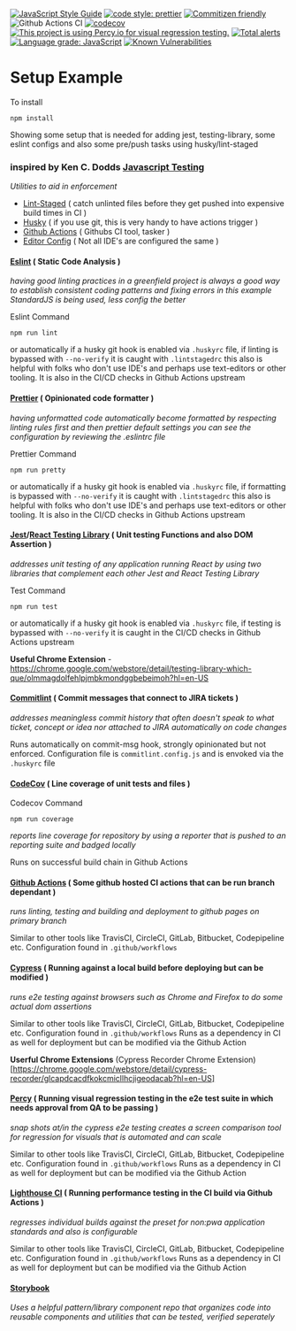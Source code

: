 [![JavaScript Style Guide](https://img.shields.io/badge/code_style-standard-brightgreen.svg)](https://standardjs.com)
[![code style: prettier](https://img.shields.io/badge/code_style-prettier-ff69b4.svg?style=flat-square)](https://github.com/prettier/prettier)
[![Commitizen friendly](https://img.shields.io/badge/commitizen-friendly-brightgreen.svg)](http://commitizen.github.io/cz-cli/)
![Github Actions CI](https://github.com/Loonz806/setup-example/workflows/Github%20Actions%20CI/badge.svg)
[![codecov](https://codecov.io/gh/Loonz806/setup-example/branch/master/graph/badge.svg?token=Z6SR75P1WT)](https://codecov.io/gh/Loonz806/setup-example)
[![This project is using Percy.io for visual regression testing.](https://percy.io/static/images/percy-badge.svg)](https://percy.io/47e38cc6/Visual-Testing-Example)
[![Total alerts](https://img.shields.io/lgtm/alerts/g/Loonz806/setup-example.svg?logo=lgtm&logoWidth=18)](https://lgtm.com/projects/g/Loonz806/setup-example/alerts/)
[![Language grade: JavaScript](https://img.shields.io/lgtm/grade/javascript/g/Loonz806/setup-example.svg?logo=lgtm&logoWidth=18)](https://lgtm.com/projects/g/Loonz806/setup-example/context:javascript)
[![Known Vulnerabilities](https://snyk.io/test/github/Loonz806/setup-example/badge.svg)](https://snyk.io/test/github/Loonz806/setup-example)

# Setup Example

To install

`npm install`

Showing some setup that is needed for adding jest, testing-library, some eslint configs and also some pre/push tasks using husky/lint-staged

### inspired by Ken C. Dodds [Javascript Testing](https://testingjavascript.com/)

_Utilities to aid in enforcement_

- [Lint-Staged](https://www.npmjs.com/package/lint-staged) ( catch unlinted files before they get pushed into expensive build times in CI )
- [Husky](https://www.npmjs.com/package/husky) ( if you use git, this is very handy to have actions trigger )
- [Github Actions](https://docs.github.com/en/actions) ( Githubs CI tool, tasker )
- [Editor Config](https://editorconfig.org/) ( Not all IDE's are configured the same )

#### [Eslint](https://eslint.org/) ( Static Code Analysis )

_having good linting practices in a greenfield project is always a good way to establish consistent coding patterns and fixing errors_
_in this example StandardJS is being used, less config the better_

Eslint Command

`npm run lint`

or automatically if a husky git hook is enabled via `.huskyrc` file, if linting is bypassed with `--no-verify` it is caught with
`.lintstagedrc` this also is helpful with folks who don't use IDE's and perhaps use text-editors or other tooling. It is also in the CI/CD checks in Github Actions upstream

#### [Prettier](https://prettier.io/) ( Opinionated code formatter )

_having unformatted code automatically become formatted by respecting linting rules first and then prettier default settings_
_you can see the configuration by reviewing the .eslintrc file_

Prettier Command

`npm run pretty`

or automatically if a husky git hook is enabled via `.huskyrc` file, if formatting is bypassed with `--no-verify` it is caught with
`.lintstagedrc` this also is helpful with folks who don't use IDE's and perhaps use text-editors or other tooling. It is also in the CI/CD checks in Github Actions upstream

#### [Jest](https://jestjs.io/)/[React Testing Library](https://testing-library.com/docs/react-testing-library/intro/) ( Unit testing Functions and also DOM Assertion )

_addresses unit testing of any application running React by using two libraries that complement each other Jest and React Testing Library_

Test Command

`npm run test`

or automatically if a husky git hook is enabled via `.huskyrc` file, if testing is bypassed with `--no-verify` it is caught in the CI/CD checks in Github Actions upstream

**Useful Chrome Extension** - https://chrome.google.com/webstore/detail/testing-library-which-que/olmmagdolfehlpjmbkmondggbebeimoh?hl=en-US

#### [Commitlint](https://commitlint.js.org/#/) ( Commit messages that connect to JIRA tickets )

_addresses meaningless commit history that often doesn't speak to what ticket, concept or idea nor attached to JIRA automatically on code changes_

Runs automatically on commit-msg hook, strongly opinionated but not enforced. Configuration file is `commitlint.config.js` and is envoked via the `.huskyrc` file

#### [CodeCov](https://about.codecov.io/) ( Line coverage of unit tests and files )

Codecov Command

`npm run coverage`

_reports line coverage for repository by using a reporter that is pushed to an reporting suite and badged locally_

Runs on successful build chain in Github Actions

#### [Github Actions](https://docs.github.com/en/actions) ( Some github hosted CI actions that can be run branch dependant )

_runs linting, testing and building and deployment to github pages on primary branch_

Similar to other tools like TravisCI, CircleCI, GitLab, Bitbucket, Codepipeline etc. Configuration found in `.github/workflows`

#### [Cypress](https://docs.cypress.io/guides/overview/why-cypress.html) ( Running against a local build before deploying but can be modified )

_runs e2e testing against browsers such as Chrome and Firefox to do some actual dom assertions_

Similar to other tools like TravisCI, CircleCI, GitLab, Bitbucket, Codepipeline etc. Configuration found in `.github/workflows`
Runs as a dependency in CI as well for deployment but can be modified via the Github Action

**Userful Chrome Extensions**
(Cypress Recorder Chrome Extension)[https://chrome.google.com/webstore/detail/cypress-recorder/glcapdcacdfkokcmicllhcjigeodacab?hl=en-US]

#### [Percy](https://percy.io) ( Running visual regression testing in the e2e test suite in which needs approval from QA to be passing )

_snap shots at/in the cypress e2e testing creates a screen comparison tool for regression for visuals that is automated and can scale_

Similar to other tools like TravisCI, CircleCI, GitLab, Bitbucket, Codepipeline etc. Configuration found in `.github/workflows`
Runs as a dependency in CI as well for deployment but can be modified via the Github Action

#### [Lighthouse CI](https://github.com/GoogleChrome/lighthouse-ci) ( Running performance testing in the CI build via Github Actions )

_regresses individual builds against the preset for non:pwa application standards and also is configurable_

Similar to other tools like TravisCI, CircleCI, GitLab, Bitbucket, Codepipeline etc. Configuration found in `.github/workflows`
Runs as a dependency in CI as well for deployment but can be modified via the Github Action

#### [Storybook](https://storybook.js.org/)

_Uses a helpful pattern/library component repo that organizes code into reusable components and utilities that can be tested, verified seperately_
